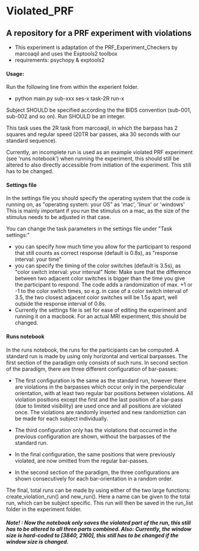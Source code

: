 # Violated_PRF

## A repository for a PRF experiment with violations

- This experiment is adaptation of the PRF_Experiment_Checkers by marcoaqil and uses the Exptools2 toolbox
- requirements: psychopy & exptools2

#### Usage:

Run the following line from within the experient folder.

- python main.py sub-xxx ses-x task-2R run-x

Subject SHOULD be specified according the the BIDS convention (sub-001, sub-002 and so on). Run SHOULD be an integer.

This task uses the 2R task from marcoaqil, in which the barpass has 2 squares and regular speed (20TR bar passes, aka 30 seconds with our standard sequence).

Currently, an incomplete run is used as an example violated PRF experiment (see 'runs notebook') when running the experiment, this should still be altered to also directly accessible from initiation of the experiment. This still has to be changed.

#### Settings file

In the settings file you should specify the operating system that the code is running on, as "operating system: your OS" as 'mac', 'linux' or 'windows' This is mainly important if you run the stimulus on a mac, as the size of the stimulus needs to be adjusted in that case.

You can change the task parameters in the settings file under "Task settings:"

- you can specify how much time you allow for the participant to respond that still counts as correct response (default is 0.8s), as "response interval: your time"
- you can specify the timing of the color switches (default is 3.5s), as "color switch interval: your interval" Note: Make sure that the difference between two adjacent color switches is bigger than the time you give the participant to respond. The code adds a randomization of max. +1 or -1 to the color switch times, so e.g. in case of a color switch interval of 3.5, the two closest adjacent color switches will be 1.5s apart, well outside the response interval of 0.8s.
- Currently the settings file is set for ease of editing the experiment and running it on a macbook. For an actual MRI experiment, this should be changed.

#### Runs notebook

In the runs notebook, the runs for the participants can be computed. A standard run is made by using only horizontal and vertical barpasses. The first section of the paradigm only consists of such runs. In second section of the paradigm, there are three different configuration of bar-passes:

- The first configuration is the same as the standard run, however there are violations in the barpasses which occur only in the perpendicular orientation, with at least two regular bar positions between violations. All violation positions except the first and the last position of a bar-pass (due to limited visibility) are used once and all positions are violated once. The violations are randomly inserted and new randomiztion can be made for each subject individually.
- The third configuration only has the violations that occurred in the previous configuration are shown, without the barpasses of the standard run.
- In the final configuration, the same positions that were previously violated, are now omitted from the regular bar-passes.

- In the second section of the paradigm, the three configurations are shown consecutively for each bar-orientation in a random order.

The final, total runs can be made by using either of the two large functions: create_violation_run() and new_run(). Here a name can be given to the total run, which can be subject specific. This run will then be saved in the run_list folder in the experiment folder.
##### **Note! : Now the notebook only saves the violated part of the run, this still has to be altered to all three parts combined. Also: Currently, the window size is hard-coded to [3840, 2160], this still has to be changed if the window size is changed.**